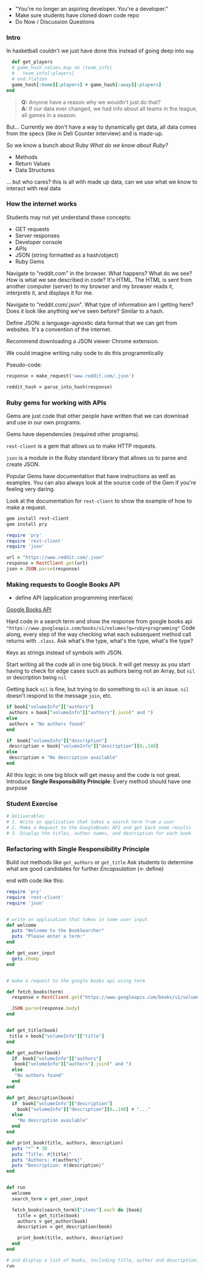 - "You're no longer an aspiring developer.  You're a developer."
- Make sure students have cloned down code repo
- Do Now / Discussion Questions

### Intro

In hasketball couldn't we just have done this instead of going deep into `map`

```ruby
  def get_players
  # game_hash.values.map do |team_info|
  #   team_info[:players]
  # end.flatten
  game_hash[:home][:players] + game_hash[:away][:players]
end
```

> **Q:** Anyone have a reason why we wouldn't just do that?  
> **A:** If our data ever changed, we had info about all teams in the league, all games in a season.

But... Currently we don't have a way to dynamically get data, all data comes from the specs \(like in Deli Counter interview\) and is made-up.

So we know a bunch about Ruby _What do we know about Ruby?_

* Methods
* Return Values
* Data Structures

... but who cares? this is all with made up data, can we use what we know to interact with real data

### How the internet works

Students may not yet understand these concepts:

* GET requests
* Server responses
* Developer console
* APIs
* JSON \(string formatted as a hash/object\)
* Ruby Gems

Navigate to "reddit.com" in the browser. What happens? What do we see? How is what we see described in code? It's HTML. The HTML is sent from another computer \(server\) to my browser and my browser reads it, interprets it, and displays it for me.

Navigate to "reddit.com/.json". What type of information am I getting here? Does it look like anything we've seen before? Similar to a hash.

Define JSON: a language-agnostic data format that we can get from websites. It's a convention of the internet.

Recommend downloading a JSON viewer Chrome extension.

We could imagine writing ruby code to do this programmtically

Pseudo-code:

```ruby
response = make_request('www.reddit.com/.json')

reddit_hash = parse_into_hash(response)
```

### Ruby gems for working with APIs

Gems are just code that other people have written that we can download and use in our own programs.

Gems have dependencies \(required other programs\).

`rest-client` is a gem that allows us to make HTTP requests.

`json` is a module in the Ruby standard library that allows us to parse and create JSON.

Popular Gems have documentation that have instructions as well as examples. You can also always look at the source code of the Gem if you're feeling very daring.

Look at the documentation for `rest-client` to show the example of how to make a request.

```bash
gem install rest-client
gem install pry
```

```ruby
require 'pry'
require 'rest-client'
require 'json'
```

```rb
url = "https://www.reddit.com/.json"
response = RestClient.get(url)
json = JSON.parse(response)
```

### Making requests to Google Books API

- define API (application programming interface)

[Google Books API](https://www.googleapis.com/books/v1/volumes?q=ruby+programming)

Hard code in a search term and show the response from google books api `"https://www.googleapis.com/books/v1/volumes?q=ruby+programming"` Code along, every step of the way checking what each subsequent method call returns with `.class`. Ask what's the type, what's the type, what's the type?

Keys as strings instead of symbols with JSON.

Start writing all the code all in one big block. It will get messy as you start having to check for edge cases such as authors being not an Array, but `nil` or description being `nil`

Getting back `nil` is fine, but trying to do something to `nil` is an issue. `nil` doesn't respond to the message `join`, etc.

```ruby
if book["volumeInfo"]["authors"]
 authors = book["volumeInfo"]["authors"].join(" and ")
else
 authors = "No authors found"
end
```

```ruby
if  book["volumeInfo"]["description"]
 description = book["volumeInfo"]["description"][0..140]
else
 description = "No description available"
end
```

All this logic in one big block will get messy and the code is not great.
Introduce **Single Responsibility Principle**: Every method should have one purpose

### Student Exercise

```bash
# Deliverables
# 1. Write an application that takes a search term from a user
# 2. Make a Request to the GoogleBooks API and get back some results
# 3. Display the titles, author names, and description for each book
```

### Refactoring with Single Responsibility Principle

Build out methods like `get_authors` or `get_title` Ask students to determine what are good candidates for further _Encapsulation_ \(&lt;- define\)

end with code like this:

```ruby
require 'pry'
require 'rest-client'
require 'json'


# write an application that takes in some user input
def welcome
  puts "Welcome to the BookSearcher"
  puts "Please enter a term:"
end

def get_user_input
  gets.chomp
end


# make a request to the google books api using term

def fetch_books(term)
  response = RestClient.get("https://www.googleapis.com/books/v1/volumes?q=#{term}")

  JSON.parse(response.body)
end


def get_title(book)
 title = book["volumeInfo"]["title"]
end

def get_author(book)
  if  book["volumeInfo"]["authors"]
   book["volumeInfo"]["authors"].join(" and ")
  else
   "No authors found"
  end
end

def get_description(book)
  if  book["volumeInfo"]["description"]
    book["volumeInfo"]["description"][0..140] + "..."
  else
    "No description available"
  end
end

def print_book(title, authors, description)
  puts "*" * 30
  puts "Title: #{title}"
  puts "Authors: #{authors}"
  puts "Description: #{description}"
end


def run
  welcome
  search_term = get_user_input

  fetch_books(search_term)["items"].each do |book|
    title = get_title(book)
    authors = get_author(book)
    description = get_description(book)

    print_book(title, authors, description)
  end
end

# and display a list of books, including title, author and description, that are found
run
```
